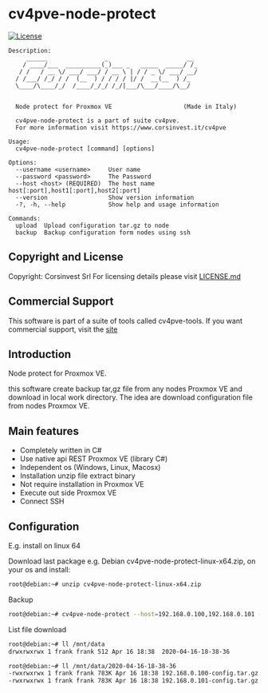 # cv4pve-node-protect

[![License](https://img.shields.io/github/license/Corsinvest/cv4pve-node-protect.svg)](LICENSE.md)

```text
Description:
     ______                _                      __
    / ____/___  __________(_)___ _   _____  _____/ /_
   / /   / __ \/ ___/ ___/ / __ \ | / / _ \/ ___/ __/
  / /___/ /_/ / /  (__  ) / / / / |/ /  __(__  ) /_
  \____/\____/_/  /____/_/_/ /_/|___/\___/____/\__/


  Node protect for Proxmox VE                    (Made in Italy)

  cv4pve-node-protect is a part of suite cv4pve.
  For more information visit https://www.corsinvest.it/cv4pve

Usage:
  cv4pve-node-protect [command] [options]

Options:
  --username <username>     User name
  --password <password>     The Password
  --host <host> (REQUIRED)  The host name host[:port],host1[:port],host2[:port]
  --version                 Show version information
  -?, -h, --help            Show help and usage information

Commands:
  upload  Upload configuration tar.gz to node
  backup  Backup configuration form nodes using ssh
```

## Copyright and License

Copyright: Corsinvest Srl
For licensing details please visit [LICENSE.md](LICENSE.md)

## Commercial Support

This software is part of a suite of tools called cv4pve-tools. If you want commercial support, visit the [site](https://www.corsinvest.it/cv4pve)

## Introduction

Node protect for Proxmox VE.

this software create backup tar,gz file from any nodes Proxmox VE and download in local work directory.
The idea are download configuration file from nodes Proxmox VE.

## Main features

* Completely written in C#
* Use native api REST Proxmox VE (library C#)
* Independent os (Windows, Linux, Macosx)
* Installation unzip file extract binary
* Not require installation in Proxmox VE
* Execute out side Proxmox VE
* Connect SSH

## Configuration

E.g. install on linux 64

Download last package e.g. Debian cv4pve-node-protect-linux-x64.zip, on your os and install:

```sh
root@debian:~# unzip cv4pve-node-protect-linux-x64.zip
```

Backup

```sh
root@debian:~# cv4pve-node-protect --host=192.168.0.100,192.168.0.101 --username=root@pam --password=fagiano backup --keep 10 --directory-work "/mnt/data" --paths "/etc/." --paths "/var/lib/pve-cluster/." --paths "/root/." --paths "/var/lib/ceph/."
```

List file download

```sh
root@debian:~# ll /mnt/data
drwxrwxrwx 1 frank frank 512 Apr 16 18:38  2020-04-16-18-38-36

root@debian:~# ll /mnt/data/2020-04-16-18-38-36
-rwxrwxrwx 1 frank frank 783K Apr 16 18:38 192.168.0.100-config.tar.gz
-rwxrwxrwx 1 frank frank 783K Apr 16 18:38 192.168.0.101-config.tar.gz
```
